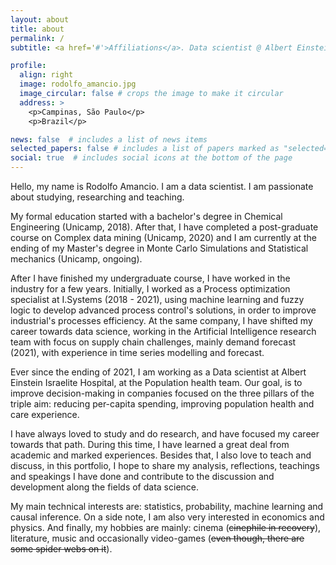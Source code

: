 ```yaml
---
layout: about
title: about
permalink: /
subtitle: <a href='#'>Affiliations</a>. Data scientist @ Albert Einstein Israelite Hospital

profile:
  align: right
  image: rodolfo_amancio.jpg
  image_circular: false # crops the image to make it circular
  address: >
    <p>Campinas, São Paulo</p>
    <p>Brazil</p>

news: false  # includes a list of news items
selected_papers: false # includes a list of papers marked as "selected={true}"
social: true  # includes social icons at the bottom of the page
---
```


Hello, my name is Rodolfo Amancio. I am a data scientist. I am passionate about studying, researching and teaching.

My formal education started with a bachelor's degree in Chemical Engineering (Unicamp, 2018). After that, I have completed a post-graduate course on Complex data mining (Unicamp, 2020) and I am currently at the ending of my Master's degree in Monte Carlo Simulations and Statistical mechanics (Unicamp, ongoing).

After I have finished my undergraduate course, I have worked in the industry for a few years. Initially, I worked as a Process optimization specialist at I.Systems (2018 - 2021), using machine learning and fuzzy logic to develop advanced process control's solutions, in order to improve industrial's processes efficiency. At the same company, I have shifted my career towards data science, working in the Artificial Intelligence research team with focus on supply chain challenges, mainly demand forecast (2021), with experience in time series modelling and forecast.

Ever since the ending of 2021, I am working as a Data scientist at Albert Einstein Israelite Hospital, at the Population health team. Our goal, is to improve decision-making in companies focused on the three pillars of the triple aim: reducing per-capita spending, improving population health and care experience.

I have always loved to study and do research, and have focused my career towards that path. During this time, I have learned a great deal from academic and marked experiences. Besides that, I also love to teach and discuss, in this portfolio, I hope to share my analysis, reflections, teachings and speakings I have done and contribute to the discussion and development along the fields of data science.

My main technical interests are: statistics, probability, machine learning and causal inference. On a side note, I am also very interested in economics and physics. And finally, my hobbies are mainly: cinema (<del>cinephile in recovery</del>), literature, music and occasionally video-games (<del>even though, there are some spider webs on it</del>).